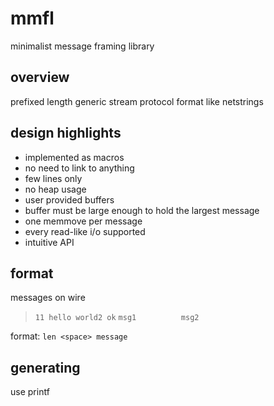 # mmfl
minimalist message framing library

## overview

prefixed length generic stream protocol format like netstrings

## design highlights

- implemented as macros
- no need to link to anything
- few lines only
- no heap usage
- user provided buffers
- buffer must be large enough to hold the largest message
- one memmove per message
- every read-like i/o supported
- intuitive API

## format

messages on wire 

> `11 hello world2 ok`
> `msg1          msg2`

format: `len <space> message`

## generating

use printf
